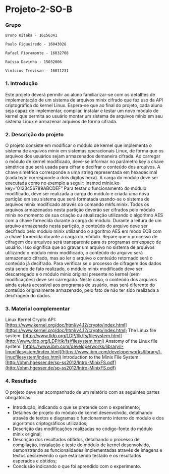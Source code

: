 # Projeto-2-SO-B

### Grupo
~~~
Bruno Kitaka - 16156341

Paulo Figueiredo - 16043028

Rafael Fioramonte - 16032708

Raíssa Davinha - 15032006

Vinícius Trevisan - 16011231
~~~

### 1. Introdução
Este projeto deverá permitir ao aluno familiarizar-se com os detalhes de implementação de um sistema de arquivos minix cifrado que faz uso da API criptográfica do kernel Linux. Espera-se que ao final do projeto, cada aluno seja capaz de implementar, compilar, instalar e testar um novo módulo de kernel que permita ao usuário montar um sistema de arquivos minix em seu sistema Linux e armazenar arquivos de forma cifrada.

### 2. Descrição do projeto
O projeto consiste em modificar o módulo de kernel que implementa o sistema de arquivos minix em sistemas operacionais Linux, de forma que os arquivos dos usuários sejam armazenados demaneira cifrada. 
Ao carregar o módulo de kernel modificado, deve-se informar no parâmetro key a chave simétrica que será usada para cifrar e decifrar o conteúdo dos arquivos. A chave simétrica corresponde a uma string representada em hexadecimal (cada byte corresponde a dois dígitos hexa). A carga do módulo deve ser executada como no exemplo a seguir:
insmod minix.ko key=”0123456789ABCDEF” 
Para testar o funcionamento do módulo modificado, deve ser realizada a carga do módulo e criada uma nova partição em seu sistema que será formatada usando-se o sistema de arquivos minix modificado através do comando mkfs.minix. Todos os arquivos armazenados nesta partição deverão ser cifrados pelo módulo minix no momento de sua criação ou atualização utilizando o algoritmo AES com a chave fornecida durante a carga do módulo. 
Durante a leitura de um arquivo armazenado nesta partição, o conteúdo do arquivo deve ser decifrado pelo módulo minix utilizando o algoritmo AES em modo ECB com a chave fornecida durante a carga do módulo. Repare que o processo de cifragem dos arquivos será transparente para os programas em espaço de usuário. Isso significa que ao gravar um arquivo no sistema de arquivos utilizando o módulo minix modificado, o conteúdo do arquivo será armazenado cifrado, mas ao ler o arquivo o conteúdo retornado será o conteúdo já decifrado. 
Para verificar se o processo de cifragem dos dados está sendo de fato realizado, o módulo minix modificado deve ser descarregado e o módulo minix original presente no kernel (sem modificações) deve ser carregado. Neste caso, o conteúdo dos arquivos ainda estará acessível aos programas de usuário, mas será diferente do conteúdo originalmente armazenado, pelo fato de não ter sido realizada a decifragem do dados.

### 3. Material complementar
Linux Kernel Crypto API: [https://www.kernel.org/doc/html/v4.12/crypto/index.html](https://www.kernel.org/doc/html/v4.12/crypto/index.html)
The Linux file system: [http://www.tldp.org/LDP/tlk/fs/filesystem.html](http://www.tldp.org/LDP/tlk/fs/filesystem.html)
Anatomy of the Linux file system: [https://www.ibm.com/developerworks/library/l-linuxfilesystem/index.html](https://www.ibm.com/developerworks/library/l-linuxfilesystem/index.html)
Introduction to the Minix File System: [http://ohm.hgesser.de/sp-ss2012/Intro-MinixFS.pdf](http://ohm.hgesser.de/sp-ss2012/Intro-MinixFS.pdf)

### 4. Resultado
O projeto deve ser acompanhado de um relatório com as seguintes partes obrigatórias:
- Introdução, indicando o que se pretende com o experimento;
- Detalhes de projeto do módulo de kernel desenvolvido, detalhando através de textos e diagramas o funcionamento interno do módulo e dos algoritmos criptográficos utilizados;
- Descrição das modificações realizadas no código-fonte do módulo minix original;
- Descrição dos resultados obtidos, detalhando o processo de compilação, instalação e teste do módulo de kernel desenvolvido, demonstrando as funcionalidades implementadas através de imagens e textos descrevendo o que está sendo testado e os resultados esperados e obtidos;
- Conclusão indicando o que foi aprendido com o experimento.

